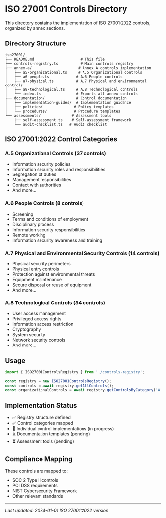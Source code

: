 # ISO 27001 Controls Directory

This directory contains the implementation of ISO 27001:2022 controls, organized by annex sections.

## Directory Structure

```
iso27001/
├── README.md                     # This file
├── controls-registry.ts          # Main controls registry
├── annex-a/                     # Annex A controls implementation
│   ├── a5-organizational.ts     # A.5 Organizational controls
│   ├── a6-people.ts            # A.6 People controls
│   ├── a7-physical.ts          # A.7 Physical and environmental controls
│   ├── a8-technological.ts     # A.8 Technological controls
│   └── index.ts                # Exports all annex controls
├── documentation/              # Control documentation
│   ├── implementation-guides/  # Implementation guidance
│   ├── policies/              # Policy templates
│   └── procedures/            # Procedure templates
└── assessments/              # Assessment tools
    ├── self-assessment.ts    # Self-assessment framework
    └── audit-checklist.ts   # Audit checklist
```

## ISO 27001:2022 Control Categories

### A.5 Organizational Controls (37 controls)
- Information security policies
- Information security roles and responsibilities
- Segregation of duties
- Management responsibilities
- Contact with authorities
- And more...

### A.6 People Controls (8 controls)
- Screening
- Terms and conditions of employment
- Disciplinary process
- Information security responsibilities
- Remote working
- Information security awareness and training

### A.7 Physical and Environmental Security Controls (14 controls)
- Physical security perimeters
- Physical entry controls
- Protection against environmental threats
- Equipment maintenance
- Secure disposal or reuse of equipment
- And more...

### A.8 Technological Controls (34 controls)
- User access management
- Privileged access rights
- Information access restriction
- Cryptography
- System security
- Network security controls
- And more...

## Usage

```typescript
import { ISO27001ControlsRegistry } from './controls-registry';

const registry = new ISO27001ControlsRegistry();
const controls = await registry.getAllControls();
const organizationalControls = await registry.getControlsByCategory('A.5');
```

## Implementation Status

- ✅ Registry structure defined
- ✅ Control categories mapped
- 🚧 Individual control implementations (in progress)
- ⏳ Documentation templates (pending)
- ⏳ Assessment tools (pending)

## Compliance Mapping

These controls are mapped to:
- SOC 2 Type II controls
- PCI DSS requirements
- NIST Cybersecurity Framework
- Other relevant standards

---

*Last updated: 2024-01-01*
*ISO 27001:2022 version*
